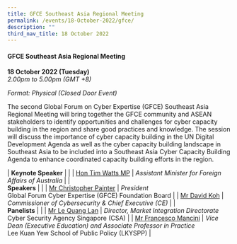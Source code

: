 ```yaml
---
title: GFCE Southeast Asia Regional Meeting
permalink: /events/18-October-2022/gfce/
description: ""
third_nav_title: 18 October 2022
---
```

#### **GFCE Southeast Asia Regional Meeting**

**18 October 2022 (Tuesday)**  
*2.00pm to 5.00pm (GMT +8)*

*Format: Physical (Closed Door Event)*

The second Global Forum on Cyber Expertise (GFCE) Southeast Asia Regional Meeting will bring together the GFCE community and ASEAN stakeholders to identify opportunities and challenges for cyber capacity building in the region and share good practices and knowledge. The session will discuss the importance of cyber capacity building in the UN Digital Development Agenda as well as the cyber capacity building landscape in Southeast Asia to be included into a Southeast Asia Cyber Capacity Building Agenda to enhance coordinated capacity building efforts in the region.

| **Keynote Speaker**    |                                                              |
| [Hon Tim Watts MP](/speaker-tim-watts)  | *Assistant Minister for Foreign Affairs of Australia*             |
| <br>**Speakers**    |                                                              |
| [Mr Christopher Painter](/speaker-Christopher-Painter)  | *President*<br>Global Forum Cyber Expertise (GFCE) Foundation Board                 |
| [Mr David Koh](/moderator-David-koh)  | *Commissioner of Cybersecurity & Chief Executive (CE)*                |
| <br>**Panelists**    |                                                              |
| [Mr Le Quang Lan](/speaker-Le-Quang-Lan)  | *Director, Market Integration Directorate*<br>Cyber Security Agency Singapore (CSA)                |
| [Mr Francesco Mancini](/speaker-Francesco-Mancini)  | *Vice Dean (Executive Education) and Associate Professor in Practice*<br>Lee Kuan Yew School of Public Policy (LKYSPP)                |